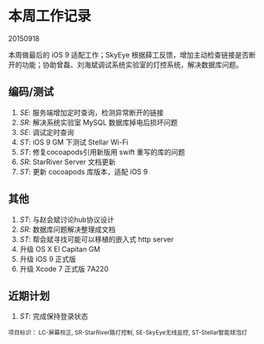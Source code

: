 # 本周工作记录

20150918

本周做最后的 iOS 9 适配工作；SkyEye 根据薛工反馈，增加主动检查链接是否断开的功能；协助曾磊、刘海斌调试系统实验室的灯控系统，解决数据库问题。

## 编码/测试

1. *SE*: 服务端增加定时查询，检测异常断开的链接
2. *SR*: 解决系统实验室 MySQL 数据库掉电后损坏问题
3. *SE*: 调试定时查询
4. *ST*: iOS 9 GM 下测试 Stellar Wi-Fi
5. *ST*: 修复cocoapods引用新版用 swift 重写的库的问题
6. *SR*: StarRiver Server 文档更新
7. *ST*: 更新 cocoapods 库版本，适配 iOS 9

## 其他

1. *ST*: 与赵会斌讨论hub协议设计
2. *SR*: 数据库问题解决整理成文档
3. *ST*: 帮会斌寻找可能可以移植的嵌入式 http server
4. 升级 OS X El Capitan GM
5. 升级 iOS 9 正式版
6. 升级 Xcode 7 正式版 7A220

## 近期计划

1. *ST*: 完成保持登录状态

<small>项目标识： LC-屏幕校正, SR-StarRiver路灯控制, SE-SkyEye无线监控, ST-Stellar智能球泡灯</small>
